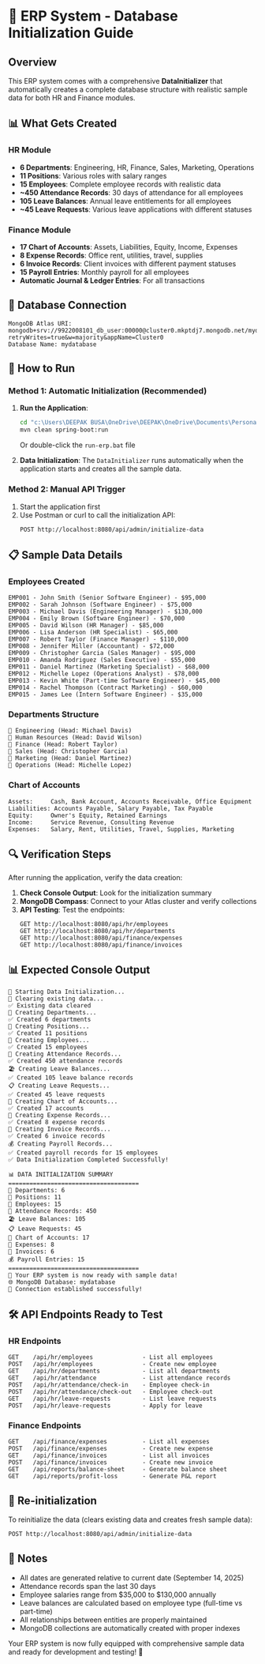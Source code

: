 # 🚀 ERP System - Database Initialization Guide

## Overview
This ERP system comes with a comprehensive **DataInitializer** that automatically creates a complete database structure with realistic sample data for both HR and Finance modules.

## 📊 What Gets Created

### HR Module
- **6 Departments**: Engineering, HR, Finance, Sales, Marketing, Operations
- **11 Positions**: Various roles with salary ranges
- **15 Employees**: Complete employee records with realistic data
- **~450 Attendance Records**: 30 days of attendance for all employees
- **105 Leave Balances**: Annual leave entitlements for all employees
- **~45 Leave Requests**: Various leave applications with different statuses

### Finance Module
- **17 Chart of Accounts**: Assets, Liabilities, Equity, Income, Expenses
- **8 Expense Records**: Office rent, utilities, travel, supplies
- **6 Invoice Records**: Client invoices with different payment statuses
- **15 Payroll Entries**: Monthly payroll for all employees
- **Automatic Journal & Ledger Entries**: For all transactions

## 🔧 Database Connection
```
MongoDB Atlas URI: mongodb+srv://9922008101_db_user:00000@cluster0.mkptdj7.mongodb.net/mydatabase?retryWrites=true&w=majority&appName=Cluster0
Database Name: mydatabase
```

## 🚀 How to Run

### Method 1: Automatic Initialization (Recommended)
1. **Run the Application**:
   ```bash
   cd "c:\Users\DEEPAK BUSA\OneDrive\DEEPAK\OneDrive\Documents\Personal\ERP"
   mvn clean spring-boot:run
   ```
   Or double-click the `run-erp.bat` file

2. **Data Initialization**: The `DataInitializer` runs automatically when the application starts and creates all the sample data.

### Method 2: Manual API Trigger
1. Start the application first
2. Use Postman or curl to call the initialization API:
   ```bash
   POST http://localhost:8080/api/admin/initialize-data
   ```

## 📋 Sample Data Details

### Employees Created
```
EMP001 - John Smith (Senior Software Engineer) - $95,000
EMP002 - Sarah Johnson (Software Engineer) - $75,000
EMP003 - Michael Davis (Engineering Manager) - $130,000
EMP004 - Emily Brown (Software Engineer) - $70,000
EMP005 - David Wilson (HR Manager) - $85,000
EMP006 - Lisa Anderson (HR Specialist) - $65,000
EMP007 - Robert Taylor (Finance Manager) - $110,000
EMP008 - Jennifer Miller (Accountant) - $72,000
EMP009 - Christopher Garcia (Sales Manager) - $95,000
EMP010 - Amanda Rodriguez (Sales Executive) - $55,000
EMP011 - Daniel Martinez (Marketing Specialist) - $68,000
EMP012 - Michelle Lopez (Operations Analyst) - $78,000
EMP013 - Kevin White (Part-time Software Engineer) - $45,000
EMP014 - Rachel Thompson (Contract Marketing) - $60,000
EMP015 - James Lee (Intern Software Engineer) - $35,000
```

### Departments Structure
```
🏢 Engineering (Head: Michael Davis)
🏢 Human Resources (Head: David Wilson)
🏢 Finance (Head: Robert Taylor)
🏢 Sales (Head: Christopher Garcia)
🏢 Marketing (Head: Daniel Martinez)
🏢 Operations (Head: Michelle Lopez)
```

### Chart of Accounts
```
Assets:     Cash, Bank Account, Accounts Receivable, Office Equipment
Liabilities: Accounts Payable, Salary Payable, Tax Payable
Equity:     Owner's Equity, Retained Earnings
Income:     Service Revenue, Consulting Revenue
Expenses:   Salary, Rent, Utilities, Travel, Supplies, Marketing
```

## 🔍 Verification Steps

After running the application, verify the data creation:

1. **Check Console Output**: Look for the initialization summary
2. **MongoDB Compass**: Connect to your Atlas cluster and verify collections
3. **API Testing**: Test the endpoints:
   ```
   GET http://localhost:8080/api/hr/employees
   GET http://localhost:8080/api/hr/departments
   GET http://localhost:8080/api/finance/expenses
   GET http://localhost:8080/api/finance/invoices
   ```

## 📊 Expected Console Output
```
🚀 Starting Data Initialization...
🧹 Clearing existing data...
✅ Existing data cleared
📁 Creating Departments...
✅ Created 6 departments
💼 Creating Positions...
✅ Created 11 positions
👥 Creating Employees...
✅ Created 15 employees
📅 Creating Attendance Records...
✅ Created 450 attendance records
🏖️ Creating Leave Balances...
✅ Created 105 leave balance records
📋 Creating Leave Requests...
✅ Created 45 leave requests
🏦 Creating Chart of Accounts...
✅ Created 17 accounts
💸 Creating Expense Records...
✅ Created 8 expense records
📄 Creating Invoice Records...
✅ Created 6 invoice records
💰 Creating Payroll Records...
✅ Created payroll records for 15 employees
✅ Data Initialization Completed Successfully!

📊 DATA INITIALIZATION SUMMARY
=====================================
🏢 Departments: 6
💼 Positions: 11
👥 Employees: 15
📅 Attendance Records: 450
🏖️ Leave Balances: 105
📋 Leave Requests: 45
🏦 Chart of Accounts: 17
💸 Expenses: 8
📄 Invoices: 6
💰 Payroll Entries: 15
=====================================
🎉 Your ERP system is now ready with sample data!
🌐 MongoDB Database: mydatabase
🔗 Connection established successfully!
```

## 🛠️ API Endpoints Ready to Test

### HR Endpoints
```
GET    /api/hr/employees              - List all employees
POST   /api/hr/employees              - Create new employee
GET    /api/hr/departments            - List all departments
GET    /api/hr/attendance             - List attendance records
POST   /api/hr/attendance/check-in    - Employee check-in
POST   /api/hr/attendance/check-out   - Employee check-out
GET    /api/hr/leave-requests         - List leave requests
POST   /api/hr/leave-requests         - Apply for leave
```

### Finance Endpoints
```
GET    /api/finance/expenses          - List all expenses
POST   /api/finance/expenses          - Create new expense
GET    /api/finance/invoices          - List all invoices
POST   /api/finance/invoices          - Create new invoice
GET    /api/reports/balance-sheet     - Generate balance sheet
GET    /api/reports/profit-loss       - Generate P&L report
```

## 🔄 Re-initialization
To reinitialize the data (clears existing data and creates fresh sample data):
```bash
POST http://localhost:8080/api/admin/initialize-data
```

## 📝 Notes
- All dates are generated relative to current date (September 14, 2025)
- Attendance records span the last 30 days
- Employee salaries range from $35,000 to $130,000 annually
- Leave balances are calculated based on employee type (full-time vs part-time)
- All relationships between entities are properly maintained
- MongoDB collections are automatically created with proper indexes

Your ERP system is now fully equipped with comprehensive sample data and ready for development and testing! 🎉